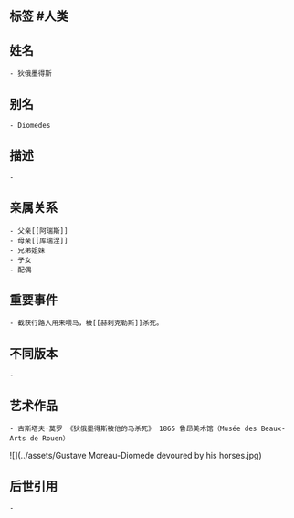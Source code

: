 ## 标签  #人类
## 姓名
	- 狄俄墨得斯
## 别名
	- Diomedes
## 描述
	-
## 亲属关系
	- 父亲[[阿瑞斯]]
	- 母亲[[库瑞涅]]
	- 兄弟姐妹
	- 子女
	- 配偶
## 重要事件
	- 截获行路人用来喂马，被[[赫剌克勒斯]]杀死。
## 不同版本
	-
## 艺术作品
	- 古斯塔夫·莫罗 《狄俄墨得斯被他的马杀死》 1865 鲁昂美术馆（Musée des Beaux-Arts de Rouen）
 ![](../assets/Gustave Moreau-Diomede devoured by his horses.jpg)
## 后世引用
	-

